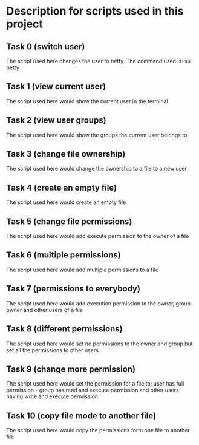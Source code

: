 # Description for scripts used in this project

## Task 0 (switch user)
The script used here changes the user to betty. The command used is: su betty

## Task 1 (view current user)
The script used here would show the current user in the terminal

## Task 2 (view user groups)
The script used here would show the groups the current user belongs to

## Task 3 (change file ownership)
The script used here would change the ownership to a file to a new user

## Task 4 (create an empty file)
The script used here would create an empty file

## Task 5 (change file permissions)
The script used here would add execute permission to the owner of a file

## Task 6 (multiple permissions)
The script used here would add multiple permissions to a file

## Task 7 (permissions to everybody)
The script used here would add execution permission to the owner, group owner and other users of a file

## Task 8 (different permissions)
The script used here would set no permissions to the owner and group but set all the permissions to other users

## Task 9 (change more permission)
The script used here would set the permission for a file to: user has full permission - group has read and execute permission and other users having write and execute permission

## Task 10 (copy file mode to another file)
The script used here would copy the permissions form one file to another file
